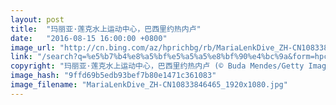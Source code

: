 ```yaml
---
layout: post
title:  "玛丽亚·莲克水上运动中心，巴西里约热内卢"
date:   "2016-08-15 16:00:00 +0800"
image_url: "http://cn.bing.com/az/hprichbg/rb/MariaLenkDive_ZH-CN10833846465_1920x1080.jpg"
link: "/search?q=%e5%b7%b4%e8%a5%bf%e5%a5%a5%e8%bf%90%e4%bc%9a&form=hpcapt&mkt=zh-cn"
copyright: "玛丽亚·莲克水上运动中心，巴西里约热内卢 (© Buda Mendes/Getty Images)"
image_hash: "9ffd69b5edb93bef7b80e1471c361083"
image_filename: "MariaLenkDive_ZH-CN10833846465_1920x1080.jpg"
---
```

